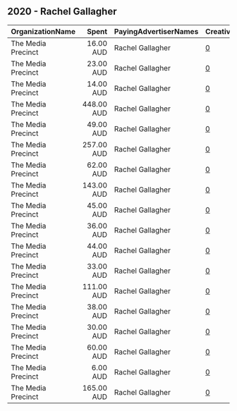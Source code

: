 ## 2020 - Rachel Gallagher 
|OrganizationName|Spent|PayingAdvertiserNames|CreativeUrls|Impressions|Genders|AgeBrackets|CountryCodes|BillingAddresses|CandidateBallotInformation|
|:---|---:|:---|:---|---:|:---|:---|:---|:---|:---|
|The Media Precinct|16.00 AUD|Rachel Gallagher|[0](https://www.snap.com/political-ads/asset/3cad7cbad599ce8e964db191a4a4b3bf6cfe17681dd5955e5d19249c10a5af02?mediaType=mp4)|1,751||35+|australia|"L4, 10 Kensington Street,Chippendale,2008,AU"|Rachel Gallagher|
|The Media Precinct|23.00 AUD|Rachel Gallagher|[0](https://www.snap.com/political-ads/asset/bd6eae98b15b99d286a8d91f065da4a2634a4e43888751b04d0d2a79e1a6d73e?mediaType=mp4)|2,061||35+|australia|"L4, 10 Kensington Street,Chippendale,2008,AU"|Rachel Gallagher|
|The Media Precinct|14.00 AUD|Rachel Gallagher|[0](https://www.snap.com/political-ads/asset/5ac520958ef592bb90a0fe5f7340a3c6c2e9f49b409777527d7d4f3341a57224?mediaType=mp4)|2,460||25-34|australia|"L4, 10 Kensington Street,Chippendale,2008,AU"|Rachel Gallagher|
|The Media Precinct|448.00 AUD|Rachel Gallagher|[0](https://www.snap.com/political-ads/asset/06bfbc8a98e63d8cb877a96e1b6bd3de565f3f5501f71ebf4b9da9c316fda911?mediaType=mp4)|100,603||18-24|australia|"L4, 10 Kensington Street,Chippendale,2008,AU"|Rachel Gallagher|
|The Media Precinct|49.00 AUD|Rachel Gallagher|[0](https://www.snap.com/political-ads/asset/5ac520958ef592bb90a0fe5f7340a3c6c2e9f49b409777527d7d4f3341a57224?mediaType=mp4)|16,609||18-24|australia|"L4, 10 Kensington Street,Chippendale,2008,AU"|Rachel Gallagher|
|The Media Precinct|257.00 AUD|Rachel Gallagher|[0](https://www.snap.com/political-ads/asset/642aac6cf1294aff23a199d03b735e40977bc2aadabfe3b6f13c6859825cdd7b?mediaType=mp4)|36,864||25-34|australia|"L4, 10 Kensington Street,Chippendale,2008,AU"|Rachel Gallagher|
|The Media Precinct|62.00 AUD|Rachel Gallagher|[0](https://www.snap.com/political-ads/asset/cbb9d1bc69b01f905026826de3eeed35161ca69d9351477c9e1deeebc61d425b?mediaType=mp4)|19,024||18-24|australia|"L4, 10 Kensington Street,Chippendale,2008,AU"|Rachel Gallagher|
|The Media Precinct|143.00 AUD|Rachel Gallagher|[0](https://www.snap.com/political-ads/asset/053ed6fae98d95675ba9c1b6f850a730bd693b55f3b3c00857a6e8644e29e0f8?mediaType=mp4)|24,120||18-24|australia|"L4, 10 Kensington Street,Chippendale,2008,AU"|Rachel Gallagher|
|The Media Precinct|45.00 AUD|Rachel Gallagher|[0](https://www.snap.com/political-ads/asset/cbb9d1bc69b01f905026826de3eeed35161ca69d9351477c9e1deeebc61d425b?mediaType=mp4)|8,551||25-34|australia|"L4, 10 Kensington Street,Chippendale,2008,AU"|Rachel Gallagher|
|The Media Precinct|36.00 AUD|Rachel Gallagher|[0](https://www.snap.com/political-ads/asset/6fe07df89369e4f536a0d889c85b3554dd5322f7291bef82091323d119765238?mediaType=mp4)|5,541||25-34|australia|"L4, 10 Kensington Street,Chippendale,2008,AU"|Rachel Gallagher|
|The Media Precinct|44.00 AUD|Rachel Gallagher|[0](https://www.snap.com/political-ads/asset/5ac520958ef592bb90a0fe5f7340a3c6c2e9f49b409777527d7d4f3341a57224?mediaType=mp4)|4,006||35+|australia|"L4, 10 Kensington Street,Chippendale,2008,AU"|Rachel Gallagher|
|The Media Precinct|33.00 AUD|Rachel Gallagher|[0](https://www.snap.com/political-ads/asset/3cad7cbad599ce8e964db191a4a4b3bf6cfe17681dd5955e5d19249c10a5af02?mediaType=mp4)|8,940||18-24|australia|"L4, 10 Kensington Street,Chippendale,2008,AU"|Rachel Gallagher|
|The Media Precinct|111.00 AUD|Rachel Gallagher|[0](https://www.snap.com/political-ads/asset/6fe07df89369e4f536a0d889c85b3554dd5322f7291bef82091323d119765238?mediaType=mp4)|39,201||18-24|australia|"L4, 10 Kensington Street,Chippendale,2008,AU"|Rachel Gallagher|
|The Media Precinct|38.00 AUD|Rachel Gallagher|[0](https://www.snap.com/political-ads/asset/7789946510200cb2d988109393708a22fa3e657b3b7681e8974f441364da1d43?mediaType=mp4)|5,028||25-34|australia|"L4, 10 Kensington Street,Chippendale,2008,AU"|Rachel Gallagher|
|The Media Precinct|30.00 AUD|Rachel Gallagher|[0](https://www.snap.com/political-ads/asset/3cad7cbad599ce8e964db191a4a4b3bf6cfe17681dd5955e5d19249c10a5af02?mediaType=mp4)|4,301||25-34|australia|"L4, 10 Kensington Street,Chippendale,2008,AU"|Rachel Gallagher|
|The Media Precinct|60.00 AUD|Rachel Gallagher|[0](https://www.snap.com/political-ads/asset/6fe07df89369e4f536a0d889c85b3554dd5322f7291bef82091323d119765238?mediaType=mp4)|4,901||35+|australia|"L4, 10 Kensington Street,Chippendale,2008,AU"|Rachel Gallagher|
|The Media Precinct|6.00 AUD|Rachel Gallagher|[0](https://www.snap.com/political-ads/asset/cbb9d1bc69b01f905026826de3eeed35161ca69d9351477c9e1deeebc61d425b?mediaType=mp4)|615||35+|australia|"L4, 10 Kensington Street,Chippendale,2008,AU"|Rachel Gallagher|
|The Media Precinct|165.00 AUD|Rachel Gallagher|[0](https://www.snap.com/political-ads/asset/a4b0f12441275304cadbd9273556d718477500a5f32a13c323958070636d824b?mediaType=mp4)|13,743||35+|australia|"L4, 10 Kensington Street,Chippendale,2008,AU"|Rachel Gallagher|
